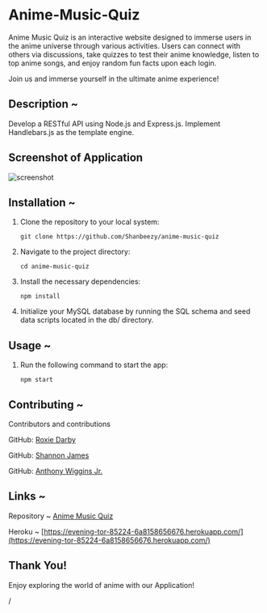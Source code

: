 # Anime-Music-Quiz

Anime Music Quiz is an interactive website designed to immerse users in the anime universe through various activities. Users can connect with others via discussions, take quizzes to test their anime knowledge, listen to top anime songs, and enjoy random fun facts upon each login.

Join us and immerse yourself in the ultimate anime experience!

## Description ~

Develop a RESTful API using Node.js and Express.js.
Implement Handlebars.js as the template engine.

## Screenshot of Application

![screenshot](/public/images/README.screenshot.png)

## Installation ~

1. Clone the repository to your local system:

   ```
   git clone https://github.com/Shanbeezy/anime-music-quiz
   ```

2. Navigate to the project directory:

   ```
   cd anime-music-quiz
   ```

3. Install the necessary dependencies:

   ```
   npm install
   ```

4. Initialize your MySQL database by running the SQL schema and seed data scripts located in the db/ directory.

## Usage ~

1. Run the following command to start the app:

   ```
   npm start
   ```

## Contributing ~

Contributors and contributions

GitHub:
[Roxie Darby](https://github.com/RoxD90)

GitHub:
[Shannon James](https://github.com/Shanbeezy)

GitHub:
[Anthony Wiggins Jr.](https://github.com/awigginsjr)

## Links ~

Repository ~ [Anime Music Quiz](https://github.com/Shanbeezy/anime-music-quiz.git)

Heroku ~ [https://evening-tor-85224-6a8158656676.herokuapp.com/](https://evening-tor-85224-6a8158656676.herokuapp.com/)

## Thank You!

Enjoy exploring the world of anime with our Application!

/
